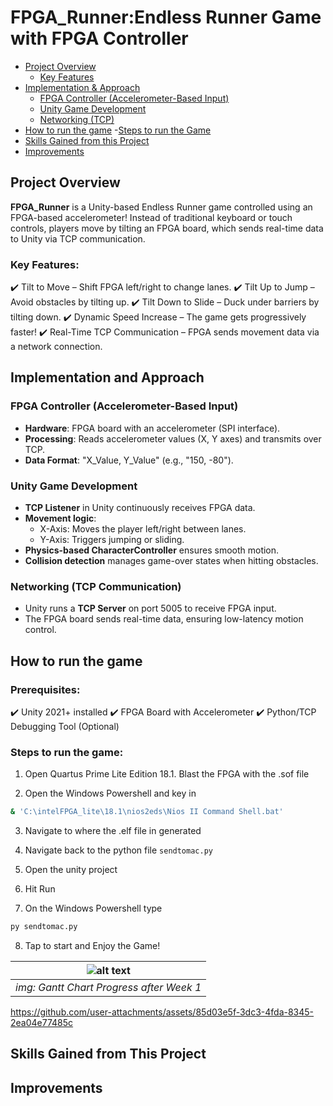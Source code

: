 # FPGA_Runner:Endless Runner Game with FPGA Controller

- [Project Overview](#Project-Overview)
    - [Key Features](#Key-Features)
- [Implementation & Approach](#Implementation-and-Approach)
    - [FPGA Controller (Accelerometer-Based Input)](#fpga-controller-accelerometer-based-input)
    - [Unity Game Development](#unity-game-development)
    - [Networking (TCP)](#networking-tcp-communication)
- [How to run the game](#how-to-run-the-game)
    -[Steps to run the Game](#steps-to-run-the-game)
- [Skills Gained from this Project](#skills-gained-from-this-project)
- [Improvements](#improvements)

## Project Overview
**FPGA_Runner** is a Unity-based Endless Runner game controlled using an FPGA-based accelerometer! Instead of traditional keyboard or touch controls, players move by tilting an FPGA board, which sends real-time data to Unity via TCP communication. 

### Key Features:
✔️ Tilt to Move – Shift FPGA left/right to change lanes.
✔️ Tilt Up to Jump – Avoid obstacles by tilting up.
✔️ Tilt Down to Slide – Duck under barriers by tilting down.
✔️ Dynamic Speed Increase – The game gets progressively faster!
✔️ Real-Time TCP Communication – FPGA sends movement data via a network connection.

## Implementation and Approach

### FPGA Controller (Accelerometer-Based Input)
- **Hardware**: FPGA board with an accelerometer (SPI interface).
- **Processing**: Reads accelerometer values (X, Y axes) and transmits over TCP.
- **Data Format**: "X_Value, Y_Value" (e.g., "150, -80").

### Unity Game Development
- **TCP Listener** in Unity continuously receives FPGA data.
- **Movement logic**:
  - X-Axis: Moves the player left/right between lanes.
  - Y-Axis: Triggers jumping or sliding.
- **Physics-based CharacterController** ensures smooth motion.
- **Collision detection** manages game-over states when hitting obstacles.

### Networking (TCP Communication)
- Unity runs a **TCP Server** on port 5005 to receive FPGA input.
- The FPGA board sends real-time data, ensuring low-latency motion control.

## How to run the game

### Prerequisites:
✔️ Unity 2021+ installed
✔️ FPGA Board with Accelerometer
✔️ Python/TCP Debugging Tool (Optional)

### Steps to run the game:
1) Open Quartus Prime Lite Edition 18.1. Blast the FPGA with the .sof file

2) Open the Windows Powershell and key in
```bash
& 'C:\intelFPGA_lite\18.1\nios2eds\Nios II Command Shell.bat'
```

3) Navigate to where the .elf file in generated

4) Navigate back to the python file `sendtomac.py`

5) Open the unity project

6) Hit Run

7) On the Windows Powershell type
```bash
py sendtomac.py
```

8) Tap to start and Enjoy the Game!

<div align = "center" >

|![alt text](https://github.com/user-attachments/assets/85d03e5f-3dc3-4fda-8345-2ea04e77485c)|
|:--:|
|*img: Gantt Chart Progress after Week 1*|

</div>

https://github.com/user-attachments/assets/85d03e5f-3dc3-4fda-8345-2ea04e77485c

## Skills Gained from This Project


## Improvements



